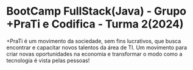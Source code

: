 # BootCamp FullStack(Java) - Grupo +PraTi e Codifica - Turma 2(2024)

+PraTi é um movimento da sociedade, sem fins lucrativos, que busca encontrar e capacitar novos talentos da área de TI. Um movimento para criar novas oportunidades na economia e transformar o modo como a tecnologia é vista pelas pessoas!
